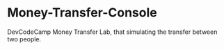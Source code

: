 # Money-Transfer-Console
DevCodeCamp Money Transfer Lab, that simulating the transfer between two people.
